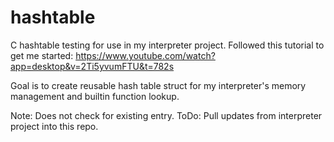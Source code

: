 # hashtable
C hashtable testing for use in my interpreter project.
Followed this tutorial to get me started: https://www.youtube.com/watch?app=desktop&v=2Ti5yvumFTU&t=782s

Goal is to create reusable hash table struct for my interpreter's memory management and builtin function lookup. 

Note: Does not check for existing entry. ToDo: Pull updates from interpreter project into this repo.
